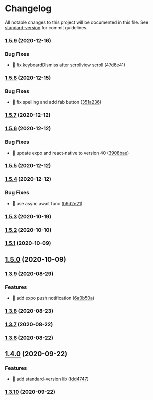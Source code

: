 # Changelog

All notable changes to this project will be documented in this file. See [standard-version](https://github.com/conventional-changelog/standard-version) for commit guidelines.

### [1.5.9](https://github.com/yeukfei02/lunchPickerReactNative/compare/v1.5.8...v1.5.9) (2020-12-16)


### Bug Fixes

* 🐛 fix keyboardDismiss after scrollview scroll ([47d6e41](https://github.com/yeukfei02/lunchPickerReactNative/commit/47d6e41806673e502049040e1206f14bbcb91e49))

### [1.5.8](https://github.com/yeukfei02/lunchPickerReactNative/compare/v1.5.7...v1.5.8) (2020-12-15)


### Bug Fixes

* 🐛 fix spelling and add fab button ([351a236](https://github.com/yeukfei02/lunchPickerReactNative/commit/351a236b9bb8db774d8109cc97a91998a29136e6))

### [1.5.7](https://github.com/yeukfei02/lunchPickerReactNative/compare/v1.5.6...v1.5.7) (2020-12-12)

### [1.5.6](https://github.com/yeukfei02/lunchPickerReactNative/compare/v1.5.5...v1.5.6) (2020-12-12)


### Bug Fixes

* 🐛 update expo and react-native to version 40 ([3908bae](https://github.com/yeukfei02/lunchPickerReactNative/commit/3908bae563e449ca5ac2e5b701a68cc2f0ab5b05))

### [1.5.5](https://github.com/yeukfei02/lunchPickerReactNative/compare/v1.5.4...v1.5.5) (2020-12-12)

### [1.5.4](https://github.com/yeukfei02/lunchPickerReactNative/compare/v1.5.3...v1.5.4) (2020-12-12)


### Bug Fixes

* 🐛 use async await func ([b9d2e21](https://github.com/yeukfei02/lunchPickerReactNative/commit/b9d2e21e6ee30729b870585a316911f70eea46d5))

### [1.5.3](https://github.com/yeukfei02/lunchPickerReactNative/compare/v1.5.2...v1.5.3) (2020-10-19)

### [1.5.2](https://github.com/yeukfei02/lunchPickerReactNative/compare/v1.5.1...v1.5.2) (2020-10-10)

### [1.5.1](https://github.com/yeukfei02/lunchPickerReactNative/compare/v1.5.0...v1.5.1) (2020-10-09)

## [1.5.0](https://github.com/yeukfei02/lunchPickerReactNative/compare/v1.4.0...v1.5.0) (2020-10-09)

### [1.3.9](https://github.com/yeukfei02/lunchPickerReactNative/compare/v1.3.8...v1.3.9) (2020-08-29)


### Features

* 🎸 add expo push notification ([6a0b50a](https://github.com/yeukfei02/lunchPickerReactNative/commit/6a0b50a253d329e19f66ba8af257e10cfeba3470))

### [1.3.8](https://github.com/yeukfei02/lunchPickerReactNative/compare/v1.3.7...v1.3.8) (2020-08-23)

### [1.3.7](https://github.com/yeukfei02/lunchPickerReactNative/compare/v1.3.6...v1.3.7) (2020-08-22)

### [1.3.6](https://github.com/yeukfei02/lunchPickerReactNative/compare/v1.3.5...v1.3.6) (2020-08-22)

## [1.4.0](https://github.com/yeukfei02/lunchPickerReactNative/compare/v1.3.10...v1.4.0) (2020-09-22)


### Features

* 🎸 add standard-version lib ([fdd4747](https://github.com/yeukfei02/lunchPickerReactNative/commit/fdd47473163e054d123f4e7e3d4abb57b457be01))

### [1.3.10](https://github.com/yeukfei02/lunchPickerReactNative/compare/v1.3.5...v1.3.10) (2020-09-22)
